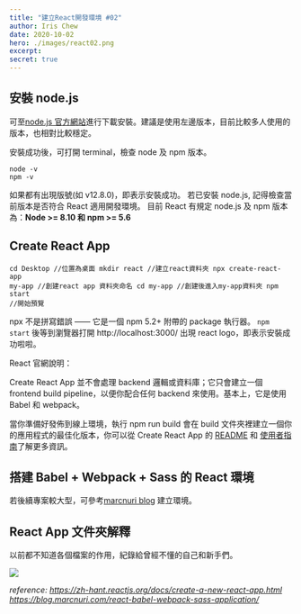 ```yaml
---
title: "建立React開發環境 #02"
author: Iris Chew
date: 2020-10-02
hero: ./images/react02.png
excerpt:
secret: true
---
```


## 安裝 node.js

可至[node.js 官方網站](https://nodejs.org/en/)進行下載安裝。建議是使用左邊版本，目前比較多人使用的版本，也相對比較穩定。

安裝成功後，可打開 terminal，檢查 node 及 npm 版本。

```
node -v
npm -v
```

如果都有出現版號(如 v12.8.0)，即表示安裝成功。
若已安裝 node.js, 記得檢查當前版本是否符合 React 適用開發環境。
目前 React 有規定 node.js 及 npm 版本為：**Node >= 8.10 和 npm >= 5.6**

## Create React App

```html=
cd Desktop //位置為桌面 mkdir react //建立react資料夾 npx create-react-app
my-app //創建react app 資料夾命名 cd my-app //創建後進入my-app資料夾 npm start
//開始預覽
```

npx 不是拼寫錯誤 —— 它是一個 npm 5.2+ 附帶的 package 執行器。
`npm start` 後等到瀏覽器打開 http://localhost:3000/ 出現 react logo，即表示安裝成功啦啦。

React 官網說明：

Create React App 並不會處理 backend 邏輯或資料庫；它只會建立一個 frontend build pipeline，以便你配合任何 backend 來使用。基本上，它是使用 Babel 和 webpack。

當你準備好發佈到線上環境，執行 npm run build 會在 build 文件夾裡建立一個你的應用程式的最佳化版本，你可以從 Create React App 的 [README](https://github.com/facebook/create-react-app#create-react-app--) 和 [使用者指南](https://create-react-app.dev/)了解更多資訊。

## 搭建 Babel + Webpack + Sass 的 React 環境

若後續專案較大型，可參考[marcnuri blog](https://blog.marcnuri.com/react-babel-webpack-sass-application/) 建立環境。

## React App 文件夾解釋

以前都不知道各個檔案的作用，紀錄給曾經不懂的自己和新手們。

![](https://i.imgur.com/qfYn5uu.jpg)

_reference:
https://zh-hant.reactjs.org/docs/create-a-new-react-app.html
https://blog.marcnuri.com/react-babel-webpack-sass-application/_
